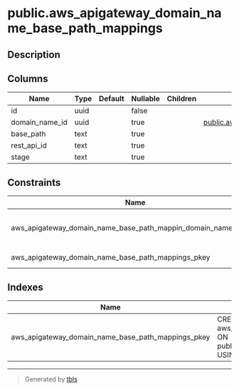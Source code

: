 # public.aws_apigateway_domain_name_base_path_mappings

## Description

## Columns

| Name | Type | Default | Nullable | Children | Parents | Comment |
| ---- | ---- | ------- | -------- | -------- | ------- | ------- |
| id | uuid |  | false |  |  |  |
| domain_name_id | uuid |  | true |  | [public.aws_apigateway_domain_names](public.aws_apigateway_domain_names.md) |  |
| base_path | text |  | true |  |  |  |
| rest_api_id | text |  | true |  |  |  |
| stage | text |  | true |  |  |  |

## Constraints

| Name | Type | Definition |
| ---- | ---- | ---------- |
| aws_apigateway_domain_name_base_path_mappin_domain_name_id_fkey | FOREIGN KEY | FOREIGN KEY (domain_name_id) REFERENCES aws_apigateway_domain_names(id) ON DELETE CASCADE |
| aws_apigateway_domain_name_base_path_mappings_pkey | PRIMARY KEY | PRIMARY KEY (id) |

## Indexes

| Name | Definition |
| ---- | ---------- |
| aws_apigateway_domain_name_base_path_mappings_pkey | CREATE UNIQUE INDEX aws_apigateway_domain_name_base_path_mappings_pkey ON public.aws_apigateway_domain_name_base_path_mappings USING btree (id) |

---

> Generated by [tbls](https://github.com/k1LoW/tbls)
